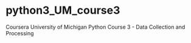 # python3_UM_course3
Coursera University of Michigan Python Course 3 - Data Collection and Processing 
